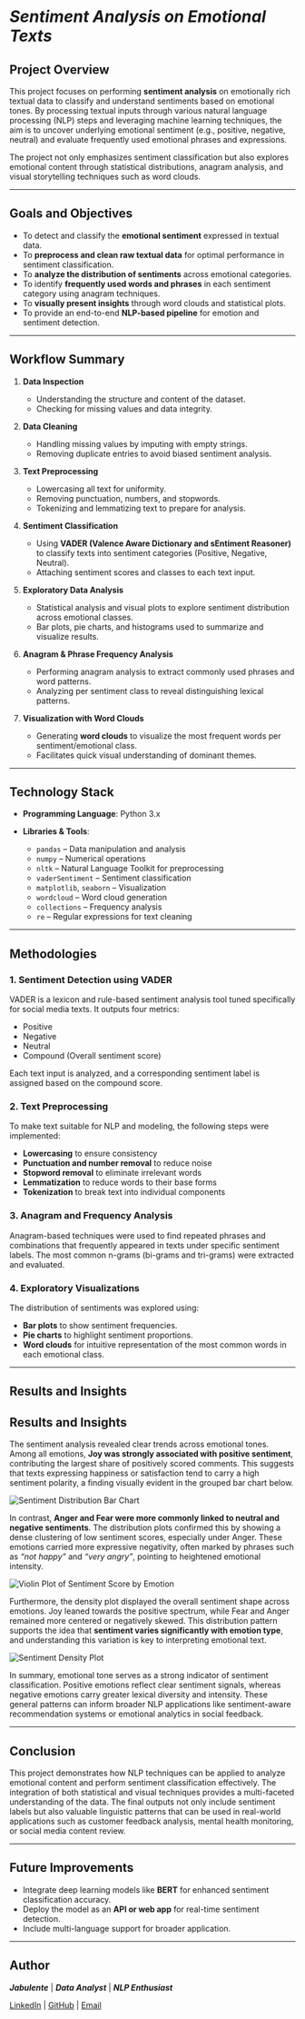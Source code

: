 # ***Sentiment Analysis on Emotional Texts***

## **Project Overview**

This project focuses on performing **sentiment analysis** on emotionally rich textual data to classify and understand sentiments based on emotional tones. By processing textual inputs through various natural language processing (NLP) steps and leveraging machine learning techniques, the aim is to uncover underlying emotional sentiment (e.g., positive, negative, neutral) and evaluate frequently used emotional phrases and expressions.

The project not only emphasizes sentiment classification but also explores emotional content through statistical distributions, anagram analysis, and visual storytelling techniques such as word clouds.

---

## **Goals and Objectives**

* To detect and classify the **emotional sentiment** expressed in textual data.
* To **preprocess and clean raw textual data** for optimal performance in sentiment classification.
* To **analyze the distribution of sentiments** across emotional categories.
* To identify **frequently used words and phrases** in each sentiment category using anagram techniques.
* To **visually present insights** through word clouds and statistical plots.
* To provide an end-to-end **NLP-based pipeline** for emotion and sentiment detection.

---

## **Workflow Summary**

1. **Data Inspection**

   * Understanding the structure and content of the dataset.
   * Checking for missing values and data integrity.

2. **Data Cleaning**

   * Handling missing values by imputing with empty strings.
   * Removing duplicate entries to avoid biased sentiment analysis.

3. **Text Preprocessing**

   * Lowercasing all text for uniformity.
   * Removing punctuation, numbers, and stopwords.
   * Tokenizing and lemmatizing text to prepare for analysis.

4. **Sentiment Classification**

   * Using **VADER (Valence Aware Dictionary and sEntiment Reasoner)** to classify texts into sentiment categories (Positive, Negative, Neutral).
   * Attaching sentiment scores and classes to each text input.

5. **Exploratory Data Analysis**

   * Statistical analysis and visual plots to explore sentiment distribution across emotional classes.
   * Bar plots, pie charts, and histograms used to summarize and visualize results.

6. **Anagram & Phrase Frequency Analysis**

   * Performing anagram analysis to extract commonly used phrases and word patterns.
   * Analyzing per sentiment class to reveal distinguishing lexical patterns.

7. **Visualization with Word Clouds**

   * Generating **word clouds** to visualize the most frequent words per sentiment/emotional class.
   * Facilitates quick visual understanding of dominant themes.

---

## **Technology Stack**

* **Programming Language**: Python 3.x
* **Libraries & Tools**:

  * `pandas` – Data manipulation and analysis
  * `numpy` – Numerical operations
  * `nltk` – Natural Language Toolkit for preprocessing
  * `vaderSentiment` – Sentiment classification
  * `matplotlib`, `seaborn` – Visualization
  * `wordcloud` – Word cloud generation
  * `collections` – Frequency analysis
  * `re` – Regular expressions for text cleaning

---

## **Methodologies**

### 1. **Sentiment Detection using VADER**

VADER is a lexicon and rule-based sentiment analysis tool tuned specifically for social media texts. It outputs four metrics:

* Positive
* Negative
* Neutral
* Compound (Overall sentiment score)

Each text input is analyzed, and a corresponding sentiment label is assigned based on the compound score.

### 2. **Text Preprocessing**

To make text suitable for NLP and modeling, the following steps were implemented:

* **Lowercasing** to ensure consistency
* **Punctuation and number removal** to reduce noise
* **Stopword removal** to eliminate irrelevant words
* **Lemmatization** to reduce words to their base forms
* **Tokenization** to break text into individual components

### 3. **Anagram and Frequency Analysis**

Anagram-based techniques were used to find repeated phrases and combinations that frequently appeared in texts under specific sentiment labels. The most common n-grams (bi-grams and tri-grams) were extracted and evaluated.

### 4. **Exploratory Visualizations**

The distribution of sentiments was explored using:

* **Bar plots** to show sentiment frequencies.
* **Pie charts** to highlight sentiment proportions.
* **Word clouds** for intuitive representation of the most common words in each emotional class.

---

## **Results and Insights**

## Results and Insights

The sentiment analysis revealed clear trends across emotional tones. Among all emotions, **Joy was strongly associated with positive sentiment**, contributing the largest share of positively scored comments. This suggests that texts expressing happiness or satisfaction tend to carry a high sentiment polarity, a finding visually evident in the grouped bar chart below.

![Sentiment Distribution Bar Chart](./outputs/plot_4.png)

In contrast, **Anger and Fear were more commonly linked to neutral and negative sentiments**. The distribution plots confirmed this by showing a dense clustering of low sentiment scores, especially under Anger. These emotions carried more expressive negativity, often marked by phrases such as *“not happy”* and *“very angry”*, pointing to heightened emotional intensity.

![Violin Plot of Sentiment Score by Emotion](./outputs/plot_1.png)

Furthermore, the density plot displayed the overall sentiment shape across emotions. Joy leaned towards the positive spectrum, while Fear and Anger remained more centered or negatively skewed. This distribution pattern supports the idea that **sentiment varies significantly with emotion type**, and understanding this variation is key to interpreting emotional text.

![Sentiment Density Plot](./outputs/plot_2.png)

In summary, emotional tone serves as a strong indicator of sentiment classification. Positive emotions reflect clear sentiment signals, whereas negative emotions carry greater lexical diversity and intensity. These general patterns can inform broader NLP applications like sentiment-aware recommendation systems or emotional analytics in social feedback.

---

## **Conclusion**

This project demonstrates how NLP techniques can be applied to analyze emotional content and perform sentiment classification effectively. The integration of both statistical and visual techniques provides a multi-faceted understanding of the data. The final outputs not only include sentiment labels but also valuable linguistic patterns that can be used in real-world applications such as customer feedback analysis, mental health monitoring, or social media content review.

---

## **Future Improvements**

* Integrate deep learning models like **BERT** for enhanced sentiment classification accuracy.
* Deploy the model as an **API or web app** for real-time sentiment detection.
* Include multi-language support for broader application.

---

## **Author**

***Jabulente*** |
***Data Analyst*** | ***NLP Enthusiast***

[LinkedIn](https://www.linkedin.com/in/jabulente2002) | [GitHub](https://github.com/Jabulente) | [Email](mailto:Jabulente@hotmail.com)
